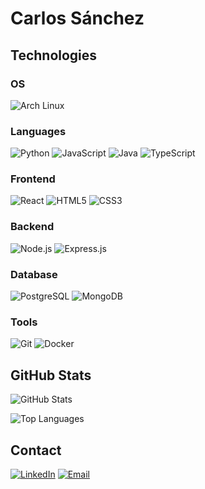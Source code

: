 # Carlos Sánchez

## Technologies

### OS
![Arch Linux](https://img.shields.io/badge/-white?logo=archlinux)

### Languages
![Python](https://img.shields.io/badge/Python-3776AB?style=flat-square&logo=python&logoColor=white)
![JavaScript](https://img.shields.io/badge/JavaScript-F7DF1E?style=flat-square&logo=javascript&logoColor=black)
![Java](https://img.shields.io/badge/Java-ED8B00?style=flat-square&logo=openjdk&logoColor=white)
![TypeScript](https://img.shields.io/badge/TypeScript-007ACC?style=flat-square&logo=typescript&logoColor=white)

### Frontend
![React](https://img.shields.io/badge/React-20232A?style=flat-square&logo=react&logoColor=61DAFB)
![HTML5](https://img.shields.io/badge/HTML5-E34F26?style=flat-square&logo=html5&logoColor=white)
![CSS3](https://img.shields.io/badge/CSS3-1572B6?style=flat-square&logo=css3&logoColor=white)

### Backend
![Node.js](https://img.shields.io/badge/Node.js-339933?style=flat-square&logo=nodedotjs&logoColor=white)
![Express.js](https://img.shields.io/badge/Express.js-000000?style=flat-square&logo=express&logoColor=white)

### Database
![PostgreSQL](https://img.shields.io/badge/PostgreSQL-316192?style=flat-square&logo=postgresql&logoColor=white)
![MongoDB](https://img.shields.io/badge/MongoDB-4EA94B?style=flat-square&logo=mongodb&logoColor=white)

### Tools
![Git](https://img.shields.io/badge/Git-F05032?style=flat-square&logo=git&logoColor=white)
![Docker](https://img.shields.io/badge/Docker-2496ED?style=flat-square&logo=docker&logoColor=white)

## GitHub Stats

![GitHub Stats](https://github-readme-stats.vercel.app/api?username=nxssie&show_icons=true&theme=default&hide_border=true)

![Top Languages](https://github-readme-stats.vercel.app/api/top-langs/?username=nxssie&layout=compact&theme=default&hide_border=true)

## Contact

[![LinkedIn](https://img.shields.io/badge/LinkedIn-0077B5?style=flat-square&logo=linkedin&logoColor=white)](https://linkedin.com/in/YOUR_LINKEDIN)
[![Email](https://img.shields.io/badge/Email-D14836?style=flat-square&logo=gmail&logoColor=white)](mailto:your-email@example.com)
